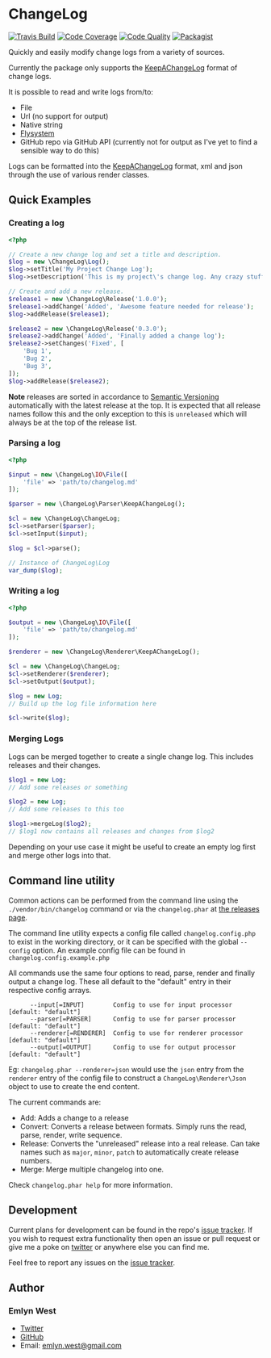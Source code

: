 # ChangeLog

[![Travis Build](https://img.shields.io/travis/emlynwest/changelog.svg?style=flat-square)](https://travis-ci.org/emlynwest/changelog/)
[![Code Coverage](https://img.shields.io/scrutinizer/g/emlynwest/changelog.svg?style=flat-square)](https://scrutinizer-ci.com/g/emlynwest/changelog/)
[![Code Quality](https://img.shields.io/scrutinizer/coverage/g/emlynwest/changelog.svg?style=flat-square)](https://scrutinizer-ci.com/g/emlynwest/changelog/)
[![Packagist](https://img.shields.io/packagist/v/emlynwest/changelog.svg?style=flat-square)](https://packagist.org/packages/emlynwest/changelog)

Quickly and easily modify change logs from a variety of sources.

Currently the package only supports the [KeepAChangeLog] format of change logs.

It is possible to read and write logs from/to:

 - File
 - Url (no support for output)
 - Native string
 - [Flysystem][flysystem]
 - GitHub repo via GitHub API (currently not for output as I've yet to find a sensible way to do this)

Logs can be formatted into the [KeepAChangeLog] format, xml and json through the use of various render classes.

## Quick Examples

### Creating a log

```php
<?php

// Create a new change log and set a title and description.
$log = new \ChangeLog\Log();
$log->setTitle('My Project Change Log');
$log->setDescription('This is my project\'s change log. Any crazy stuff that happens will appear here.');

// Create and add a new release.
$release1 = new \ChangeLog\Release('1.0.0');
$release1->addChange('Added', 'Awesome feature needed for release');
$log->addRelease($release1);

$release2 = new \ChangeLog\Release('0.3.0');
$release2->addChange('Added', 'Finally added a change log');
$release2->setChanges('Fixed', [
	'Bug 1',
	'Bug 2',
	'Bug 3',
]);
$log->addRelease($release2);
```

**Note** releases are sorted in accordance to [Semantic Versioning](http://semver.org) automatically with the latest release at the top.
It is expected that all release names follow this and the only exception to this is `unreleased` which will always be at
the top of the release list.

### Parsing a log

```php
<?php

$input = new \ChangeLog\IO\File([
	'file' => 'path/to/changelog.md'
]);

$parser = new \ChangeLog\Parser\KeepAChangeLog();

$cl = new \ChangeLog\ChangeLog;
$cl->setParser($parser);
$cl->setInput($input);

$log = $cl->parse();

// Instance of ChangeLog\Log
var_dump($log);
```

### Writing a log

```php
<?php

$output = new \ChangeLog\IO\File([
	'file' => 'path/to/changelog.md'
]);

$renderer = new \ChangeLog\Renderer\KeepAChangeLog();

$cl = new \ChangeLog\ChangeLog;
$cl->setRenderer($renderer);
$cl->setOutput($output);

$log = new Log;
// Build up the log file information here

$cl->write($log);
```

### Merging Logs

Logs can be merged together to create a single change log. This includes releases and their changes.

```php
$log1 = new Log;
// Add some releases or something

$log2 = new Log;
// Add some releases to this too

$log1->mergeLog($log2);
// $log1 now contains all releases and changes from $log2
```

Depending on your use case it might be useful to create an empty log first and merge other logs into that.

## Command line utility

Common actions can be performed from the command line using the `./vendor/bin/changelog` command or via the `changelog.phar`
at [the releases page][releases].

The command line utility expects a config file called `changelog.config.php` to exist in the working directory, or it
can be specified with the global `--config` option. An example config file can be found in `changelog.config.example.php`

All commands use the same four options to read, parse, render and finally output a change log. These all default to the
"default" entry in their respective config arrays.

```
      --input[=INPUT]        Config to use for input processor [default: "default"]
      --parser[=PARSER]      Config to use for parser processor [default: "default"]
      --renderer[=RENDERER]  Config to use for renderer processor [default: "default"]
      --output[=OUTPUT]      Config to use for output processor [default: "default"]
```

Eg: `changelog.phar --renderer=json` would use the `json` entry from the `renderer` entry of the config file to construct
a `ChangeLog\Renderer\Json` object to use to create the end content.

The current commands are:
 - Add: Adds a change to a release
 - Convert:  Converts a release between formats. Simply runs the read, parse, render, write sequence.
 - Release: Converts the "unreleased" release into a real release. Can take names such as `major`, `minor`, `patch` to
 automatically create release numbers.
 - Merge: Merge multiple changelog into one.

Check `changelog.phar help` for more information.

## Development

Current plans for development can be found in the repo's [issue tracker][issues].
If you wish to request extra functionality then open an issue or pull request or give me a poke on [twitter] or anywhere
else you can find me.

Feel free to report any issues on the [issue tracker][issues].

## Author

### Emlyn West

 - [Twitter][twitter]
 - [GitHub]
 - Email: emlyn.west@gmail.com

[KeepAChangeLog]: http://keepachangelog.com/
[flysystem]: http://flysystem.thephpleague.com/
[issues]: https://github.com/emlynwest/changelog/issues
[twitter]: http://twitter.com/emlynwest
[GitHub]: https://github.com
[releases]: https://github.com/emlynwest/changelog/releases
